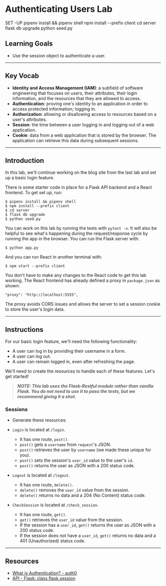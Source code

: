 # Authenticating Users Lab
SET -UP
 pipenv install && pipenv shell
 npm install --prefix client
 cd server
 flask db upgrade
 python seed.py

## Learning Goals

- Use the session object to authenticate a user.

---

## Key Vocab

- **Identity and Access Management (IAM)**: a subfield of software engineering
  that focuses on users, their attributes, their login information, and the
  resources that they are allowed to access.
- **Authentication**: proving one's identity to an application in order to
  access protected information; logging in.
- **Authorization**: allowing or disallowing access to resources based on a
  user's attributes.
- **Session**: the time between a user logging in and logging out of a web
  application.
- **Cookie**: data from a web application that is stored by the browser. The
  application can retrieve this data during subsequent sessions.

---

## Introduction

In this lab, we'll continue working on the blog site from the last lab and set
up a basic login feature.

There is some starter code in place for a Flask API backend and a React
frontend. To get set up, run:

```console
$ pipenv install && pipenv shell
$ npm install --prefix client
$ cd server
$ flask db upgrade
$ python seed.py
```

You can work on this lab by running the tests with `pytest -x`. It will also be
helpful to see what's happening during the request/response cycle by running the
app in the browser. You can run the Flask server with:

```console
$ python app.py
```

And you can run React in another terminal with:

```console
$ npm start --prefix client
```

You don't have to make any changes to the React code to get this lab working.
The React frontend has already defined a proxy in `package.json` as shown:

```
"proxy": "http://localhost:5555",
```

The proxy avoids CORS issues and allows the server to set a session cookie to
store the user's login data.

---

## Instructions

For our basic login feature, we'll need the following functionality:

- A user can log in by providing their username in a form.
- A user can log out.
- A user can remain logged in, even after refreshing the page.

We'll need to create the resources to handle each of these features. Let's get
started!

> **_NOTE: This lab uses the Flask-Restful module rather than vanilla Flask. You
> do not need to use it to pass the tests, but we recommend giving it a shot._**

### Sessions

- Generate these resources:

- `Login` is located at `/login`.

  - It has one route, `post()`.
  - `post()` gets a `username` from `request`'s JSON.
  - `post()` retrieves the user by `username` (we made these unique for you).
  - `post()` sets the session's `user_id` value to the user's `id`.
  - `post()` returns the user as JSON with a 200 status code.

- `Logout` is located at `/logout`.

  - It has one route, `delete()`.
  - `delete()` removes the `user_id` value from the session.
  - `delete()` returns no data and a 204 (No Content) status code.

- `CheckSession` is located at `/check_session`.
  - It has one route, `get()`.
  - `get()` retrieves the `user_id` value from the session.
  - If the session has a `user_id`, `get()` returns the user as JSON with a 200
    status code.
  - If the session does not have a `user_id`, `get()` returns no data and a 401
    (Unauthorized) status code.

---

## Resources

- [What is Authentication? - auth0](https://auth0.com/intro-to-iam/what-is-authentication)
- [API - Flask: class flask.session](https://flask.palletsprojects.com/en/2.2.x/api/#flask.session)
